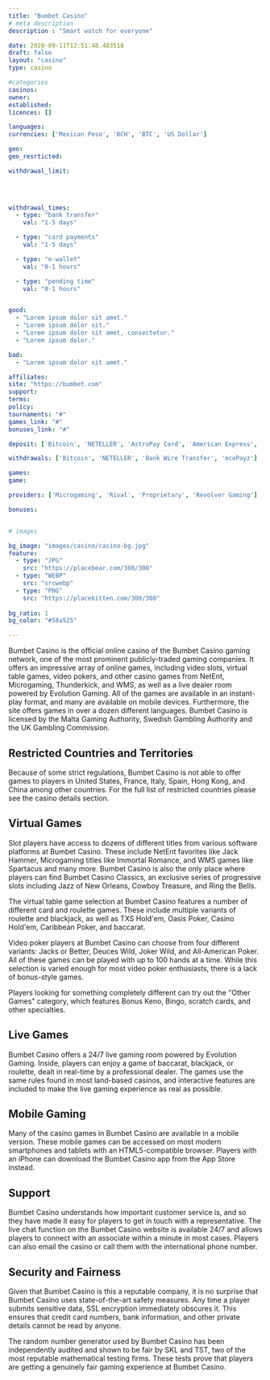```yaml
---
title: "Bumbet Casino"
# meta description
description : "Smart watch for everyone"

date: 2020-09-11T12:51:48.483518
draft: false
layout: "casino" 
type: casino

#categories
casinos: 
owner: 
established: 
licences: []

languages: 
currencies: ['Mexican Peso', 'BCH', 'BTC', 'US Dollar']

geo: 
geo_resrticted: 

withdrawal_limit:

  
  

withdrawal_times:
  - type: "bank transfer"
    val: "1-5 days"

  - type: "card payments"
    val: "1-5 days"

  - type: "e-wallet"
    val: "0-1 hours"

  - type: "pending time"
    val: "0-1 hours"


good:
  - "Lorem ipsum dolor sit amet."
  - "Lorem ipsum dolor sit."
  - "Lorem ipsum dolor sit amet, consectetur."
  - "Lorem ipsum dolor."

bad:
  - "Lorem ipsum dolor sit amet."

affiliates: 
site: "https://bumbet.com"
support: 
terms:
policy:
tournaments: "#"
games_link: "#"
bonuses_link: "#"

deposit: ['Bitcoin', 'NETELLER', 'AstroPay Card', 'American Express', 'Visa', 'ecoPayz', 'MasterCard']

withdrawals: ['Bitcoin', 'NETELLER', 'Bank Wire Transfer', 'ecoPayz']

games: 
game:

providers: ['Microgaming', 'Rival', 'Proprietary', 'Revolver Gaming']

bonuses:


# images

bg_image: "images/casino/casino-bg.jpg"  
feature:
  - type: "JPG" 
    src: "https://placebear.com/300/300"
  - type: "WEBP"
    src: "srcwebp"
  - type: "PNG"
    src: "https://placekitten.com/300/300"  
 
bg_ratio: 1 
bg_color: "#58a525"  

---
```


Bumbet Casino is the official online casino of the Bumbet Casino gaming network, one of the most prominent publicly-traded gaming companies. It offers an impressive array of online games, including video slots, virtual table games, video pokers, and other casino games from NetEnt, Microgaming, Thunderkick, and WMS, as well as a live dealer room powered by Evolution Gaming. All of the games are available in an instant-play format, and many are available on mobile devices. Furthermore, the site offers games in over a dozen different languages. Bumbet Casino is licensed by the Malta Gaming Authority, Swedish Gambling Authority and the UK Gambling Commission.

## Restricted Countries and Territories
Because of some strict regulations, Bumbet Casino is not able to offer games to players in United States, France, Italy, Spain, Hong Kong, and China among other countries. For the full list of restricted countries please see the casino details section.

## Virtual Games
Slot players have access to dozens of different titles from various software platforms at Bumbet Casino. These include NetEnt favorites like Jack Hammer, Microgaming titles like Immortal Romance, and WMS games like Spartacus and many more. Bumbet Casino is also the only place where players can find Bumbet Casino Classics, an exclusive series of progressive slots including Jazz of New Orleans, Cowboy Treasure, and Ring the Bells.

The virtual table game selection at Bumbet Casino features a number of different card and roulette games. These include multiple variants of roulette and blackjack, as well as TXS Hold'em, Oasis Poker, Casino Hold'em, Caribbean Poker, and baccarat.

Video poker players at Bumbet Casino can choose from four different variants: Jacks or Better, Deuces Wild, Joker Wild, and All-American Poker. All of these games can be played with up to 100 hands at a time. While this selection is varied enough for most video poker enthusiasts, there is a lack of bonus-style games.

Players looking for something completely different can try out the "Other Games" category, which features Bonus Keno, Bingo, scratch cards, and other specialties.

## Live Games
Bumbet Casino offers a 24/7 live gaming room powered by Evolution Gaming. Inside, players can enjoy a game of baccarat, blackjack, or roulette, dealt in real-time by a professional dealer. The games use the same rules found in most land-based casinos, and interactive features are included to make the live gaming experience as real as possible.

## Mobile Gaming
Many of the casino games in Bumbet Casino are available in a mobile version. These mobile games can be accessed on most modern smartphones and tablets with an HTML5-compatible browser. Players with an iPhone can download the Bumbet Casino app from the App Store instead.

## Support
Bumbet Casino understands how important customer service is, and so they have made it easy for players to get in touch with a representative. The live chat function on the Bumbet Casino website is available 24/7 and allows players to connect with an associate within a minute in most cases. Players can also email the casino or call them with the international phone number.

## Security and Fairness
Given that Bumbet Casino is this a reputable company, it is no surprise that Bumbet Casino uses state-of-the-art safety measures. Any time a player submits sensitive data, SSL encryption immediately obscures it. This ensures that credit card numbers, bank information, and other private details cannot be read by anyone.

The random number generator used by Bumbet Casino has been independently audited and shown to be fair by SKL and TST, two of the most reputable mathematical testing firms. These tests prove that players are getting a genuinely fair gaming experience at Bumbet Casino.